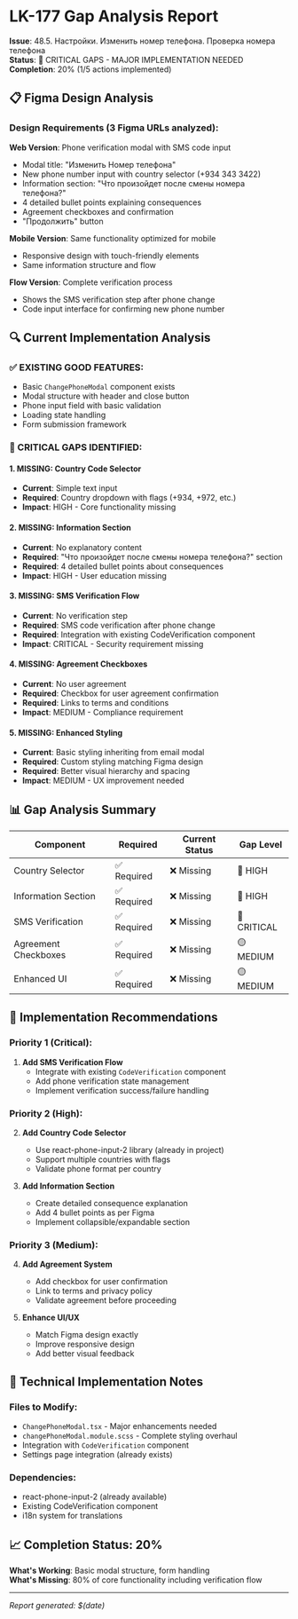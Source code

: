 # LK-177 Gap Analysis Report
**Issue**: 48.5. Настройки. Изменить номер телефона. Проверка номера телефона  
**Status**: 🔴 CRITICAL GAPS - MAJOR IMPLEMENTATION NEEDED  
**Completion**: 20% (1/5 actions implemented)

## 📋 Figma Design Analysis

### Design Requirements (3 Figma URLs analyzed):

**Web Version**: Phone verification modal with SMS code input
- Modal title: "Изменить Номер телефона"
- New phone number input with country selector (+934 343 3422)
- Information section: "Что произойдет после смены номера телефона?"
- 4 detailed bullet points explaining consequences
- Agreement checkboxes and confirmation
- "Продолжить" button

**Mobile Version**: Same functionality optimized for mobile
- Responsive design with touch-friendly elements
- Same information structure and flow

**Flow Version**: Complete verification process
- Shows the SMS verification step after phone change
- Code input interface for confirming new phone number

## 🔍 Current Implementation Analysis

### ✅ EXISTING GOOD FEATURES:
- Basic `ChangePhoneModal` component exists
- Modal structure with header and close button
- Phone input field with basic validation
- Loading state handling
- Form submission framework

### 🔴 CRITICAL GAPS IDENTIFIED:

#### 1. **MISSING: Country Code Selector** 
- **Current**: Simple text input
- **Required**: Country dropdown with flags (+934, +972, etc.)
- **Impact**: HIGH - Core functionality missing

#### 2. **MISSING: Information Section**
- **Current**: No explanatory content
- **Required**: "Что произойдет после смены номера телефона?" section
- **Required**: 4 detailed bullet points about consequences
- **Impact**: HIGH - User education missing

#### 3. **MISSING: SMS Verification Flow**
- **Current**: No verification step
- **Required**: SMS code verification after phone change
- **Required**: Integration with existing CodeVerification component
- **Impact**: CRITICAL - Security requirement missing

#### 4. **MISSING: Agreement Checkboxes**
- **Current**: No user agreement
- **Required**: Checkbox for user agreement confirmation
- **Required**: Links to terms and conditions
- **Impact**: MEDIUM - Compliance requirement

#### 5. **MISSING: Enhanced Styling**
- **Current**: Basic styling inheriting from email modal
- **Required**: Custom styling matching Figma design
- **Required**: Better visual hierarchy and spacing
- **Impact**: MEDIUM - UX improvement needed

## 📊 Gap Analysis Summary

| Component | Required | Current Status | Gap Level |
|-----------|----------|----------------|-----------|
| Country Selector | ✅ Required | ❌ Missing | 🔴 HIGH |
| Information Section | ✅ Required | ❌ Missing | 🔴 HIGH |
| SMS Verification | ✅ Required | ❌ Missing | 🔴 CRITICAL |
| Agreement Checkboxes | ✅ Required | ❌ Missing | 🟡 MEDIUM |
| Enhanced UI | ✅ Required | ❌ Missing | 🟡 MEDIUM |

## 🚀 Implementation Recommendations

### Priority 1 (Critical):
1. **Add SMS Verification Flow**
   - Integrate with existing `CodeVerification` component
   - Add phone verification state management
   - Implement verification success/failure handling

### Priority 2 (High):
2. **Add Country Code Selector**
   - Use react-phone-input-2 library (already in project)
   - Support multiple countries with flags
   - Validate phone format per country

3. **Add Information Section**
   - Create detailed consequence explanation
   - Add 4 bullet points as per Figma
   - Implement collapsible/expandable section

### Priority 3 (Medium):
4. **Add Agreement System**
   - Add checkbox for user confirmation
   - Link to terms and privacy policy
   - Validate agreement before proceeding

5. **Enhance UI/UX**
   - Match Figma design exactly
   - Improve responsive design
   - Add better visual feedback

## 🔧 Technical Implementation Notes

### Files to Modify:
- `ChangePhoneModal.tsx` - Major enhancements needed
- `changePhoneModal.module.scss` - Complete styling overhaul
- Integration with `CodeVerification` component
- Settings page integration (already exists)

### Dependencies:
- react-phone-input-2 (already available)
- Existing CodeVerification component
- i18n system for translations

## 📈 Completion Status: 20%

**What's Working**: Basic modal structure, form handling  
**What's Missing**: 80% of core functionality including verification flow

---
*Report generated: $(date)* 